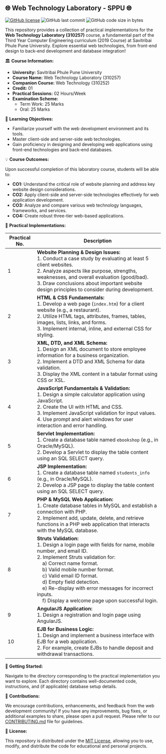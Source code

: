## 🌐 Web Technology Laboratory - SPPU 🌐

[![GitHub license](https://img.shields.io/github/license/kunalPisolkar24/WT_Lab)](https://github.com/kunalPisolkar24/WT_Lab/blob/main/LICENSE)
![GitHub last commit](https://img.shields.io/github/last-commit/kunalPisolkar24/WT_Lab)
![GitHub code size in bytes](https://img.shields.io/github/languages/code-size/kunalPisolkar24/WT_Lab)

This repository provides a collection of practical implementations for the **Web Technology Laboratory (310257)** course, a fundamental part of the Third Year Computer Engineering curriculum (2019 Course) at Savitribai Phule Pune University. Explore essential web technologies, from front-end design to back-end development and database integration!

🏛️ **Course Information:**

* **University:** Savitribai Phule Pune University
* **Course Name:** Web Technology Laboratory (310257)
* **Companion Course:** Web Technology (310252)
* **Credit:** 01
* **Practical Sessions:** 02 Hours/Week
* **Examination Scheme:**
    * Term Work: 25 Marks
    * Oral: 25 Marks

🎯 **Learning Objectives:**

* Familiarize yourself with the web development environment and its tools.
* Master client-side and server-side web technologies. 
* Gain proficiency in designing and developing web applications using front-end technologies and back-end databases. 

💡 **Course Outcomes:**

Upon successful completion of this laboratory course, students will be able to:

* **CO1:** Understand the critical role of website planning and address key website design considerations.
* **CO2:**  Apply client-side and server-side technologies effectively for web application development.
* **CO3:** Analyze and compare various web technology languages, frameworks, and services.
* **CO4:** Create robust three-tier web-based applications.

📂 **Practical Implementations:**

| Practical No. | Description |
|---|---|
| 1 | **Website Planning & Design Issues:** <br> 1. Conduct a case study by evaluating at least 5 client websites. <br> 2.  Analyze aspects like purpose, strengths, weaknesses, and overall evaluation (good/bad). <br> 3. Draw conclusions about important website design principles to consider during development. |
| 2 | **HTML & CSS Fundamentals:**  <br> 1. Develop a web page (`index.htm`) for a client website (e.g., a restaurant). <br> 2. Utilize HTML tags, attributes, frames, tables, images, lists, links, and forms. <br> 3. Implement internal, inline, and external CSS for styling. |
| 3 | **XML, DTD, and XML Schema:**  <br> 1. Design an XML document to store employee information for a business organization. <br> 2. Implement a DTD and XML Schema for data validation. <br> 3.  Display the XML content in a tabular format using CSS or XSL. |
| 4 | **JavaScript Fundamentals & Validation:**  <br> 1. Design a simple calculator application using JavaScript.  <br> 2. Create the UI with HTML and CSS.  <br> 3. Implement JavaScript validation for input values. <br> 4. Use prompt and alert windows for user interaction and error handling. |
| 5 | **Servlet Implementation:**  <br> 1. Create a database table named `ebookshop` (e.g., in Oracle/MySQL).  <br> 2.  Develop a Servlet to display the table content using an SQL SELECT query. |
| 6 | **JSP Implementation:**  <br> 1. Create a database table named `students_info` (e.g., in Oracle/MySQL).  <br> 2.  Develop a JSP page to display the table content using an SQL SELECT query. |
| 7 | **PHP & MySQL Web Application:** <br> 1. Create database tables in MySQL and establish a connection with PHP.  <br> 2. Implement add, update, delete, and retrieve functions in a PHP web application that interacts with the MySQL database. |
| 8 | **Struts Validation:**  <br> 1. Design a login page with fields for name, mobile number, and email ID.  <br> 2.  Implement Struts validation for: <br> &nbsp;&nbsp;&nbsp; a) Correct name format. <br> &nbsp;&nbsp;&nbsp; b) Valid mobile number format. <br> &nbsp;&nbsp;&nbsp; c) Valid email ID format. <br> &nbsp;&nbsp;&nbsp; d) Empty field detection. <br> &nbsp;&nbsp;&nbsp; e) Re-display with error messages for incorrect inputs. <br> &nbsp;&nbsp;&nbsp; f) Display a welcome page upon successful login. |
| 9 | **AngularJS Application:**  <br> 1. Design a registration and login page using AngularJS. |
| 10 | **EJB for Business Logic:** <br> 1. Design and implement a business interface with EJB for a web application. <br> 2.  For example, create EJBs to handle deposit and withdrawal transactions. |

🚀 **Getting Started:**

Navigate to the directory corresponding to the practical implementation you want to explore. Each directory contains well-documented code, instructions, and (if applicable) database setup details.

🙌 **Contributions:**

We encourage contributions, enhancements, and feedback from the web development community! If you have any improvements, bug fixes, or additional examples to share, please open a pull request. Please refer to our [CONTRIBUTING.md](./CONTRIBUTING.md) file for guidelines.

📄 **License:**

This repository is distributed under the [MIT License](./LICENSE), allowing you to use, modify, and distribute the code for educational and personal projects.



